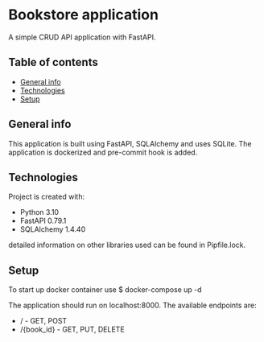 # Bookstore application
A simple CRUD API application with FastAPI.

## Table of contents
* [General info](#general-info)
* [Technologies](#technologies)
* [Setup](#setup)

## General info
This application is built using FastAPI, SQLAlchemy and uses SQLite. The application is dockerized and pre-commit hook is added.


## Technologies
Project is created with:
* Python 3.10
* FastAPI 0.79.1
* SQLAlchemy 1.4.40

detailed information on other libraries used can be found in Pipfile.lock.
	
## Setup
To start up docker container use $ docker-compose up -d


The application should run on localhost:8000. The available endpoints are:
 - / - GET, POST
 - /{book_id} - GET, PUT, DELETE
